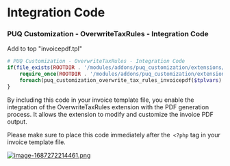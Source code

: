 # Integration Code

### PUQ Customization - OverwriteTaxRules - Integration Code

Add to top "invoicepdf.tpl"

```PHP
# PUQ Customization - OverwriteTaxRules - Integration Code
if(file_exists(ROOTDIR . '/modules/addons/puq_customization/extensions/OverwriteTaxRules/lib/invoicepdf.php')){
    require_once(ROOTDIR . '/modules/addons/puq_customization/extensions/OverwriteTaxRules/lib/invoicepdf.php');
    foreach(puq_customization_overwrite_tax_rules_invoicepdf($tplvars) as $k=>$v) $$k = $v;
}
```

By including this code in your invoice template file, you enable the integration of the OverwriteTaxRules extension with the PDF generation process. It allows the extension to modify and customize the invoice PDF output.

Please make sure to place this code immediately after the` <?php` tag in your invoice template file.

[![image-1687272214461.png](https://doc.puq.info/uploads/images/gallery/2023-06/scaled-1680-/image-1687272214461.png)](https://doc.puq.info/uploads/images/gallery/2023-06/image-1687272214461.png)